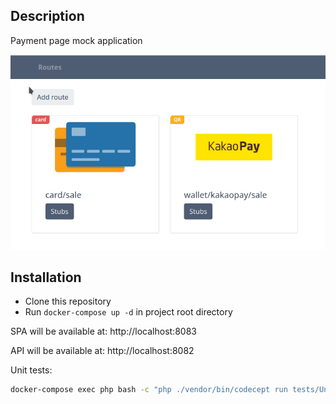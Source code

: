 ## Description
Payment page mock application

![UI example](./example/ui.png)

## Installation

* Clone this repository
* Run `docker-compose up -d` in project root directory

SPA will be available at:
http://localhost:8083

API will be available at:
http://localhost:8082

Unit tests:
```bash
docker-compose exec php bash -c "php ./vendor/bin/codecept run tests/Unit"
```

